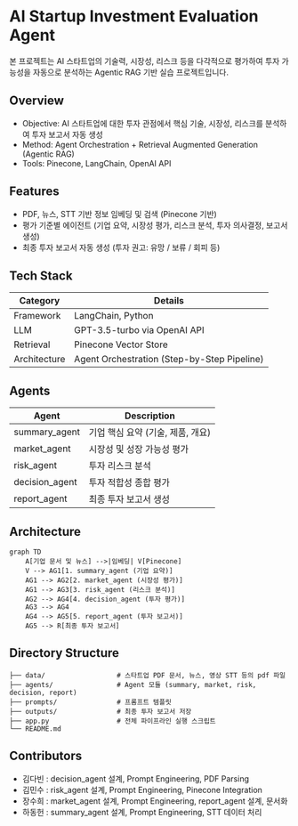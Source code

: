 # AI Startup Investment Evaluation Agent
본 프로젝트는 AI 스타트업의 기술력, 시장성, 리스크 등을 다각적으로 평가하여 투자 가능성을 자동으로 분석하는 Agentic RAG 기반 실습 프로젝트입니다.

## Overview

- Objective: AI 스타트업에 대한 투자 관점에서 핵심 기술, 시장성, 리스크를 분석하여 투자 보고서 자동 생성
- Method: Agent Orchestration + Retrieval Augmented Generation (Agentic RAG)
- Tools: Pinecone, LangChain, OpenAI API

## Features

- PDF, 뉴스, STT 기반 정보 임베딩 및 검색 (Pinecone 기반)
- 평가 기준별 에이전트 (기업 요약, 시장성 평가, 리스크 분석, 투자 의사결정, 보고서 생성)
- 최종 투자 보고서 자동 생성 (투자 권고: 유망 / 보류 / 회피 등)

## Tech Stack 

| Category   | Details                                         |
|------------|-------------------------------------------------|
| Framework  | LangChain, Python                               |
| LLM        | GPT-3.5-turbo via OpenAI API                    |
| Retrieval  | Pinecone Vector Store                           |
| Architecture | Agent Orchestration (Step-by-Step Pipeline)  |

## Agents
 
| Agent             | Description                          |
|--------------------|-------------------------------------|
| summary_agent      | 기업 핵심 요약 (기술, 제품, 개요)  |
| market_agent       | 시장성 및 성장 가능성 평가         |
| risk_agent         | 투자 리스크 분석                  |
| decision_agent     | 투자 적합성 종합 평가              |
| report_agent       | 최종 투자 보고서 생성              |

## Architecture

```
graph TD
    A[기업 문서 및 뉴스] -->|임베딩| V[Pinecone]
    V --> AG1[1. summary_agent (기업 요약)]
    AG1 --> AG2[2. market_agent (시장성 평가)]
    AG1 --> AG3[3. risk_agent (리스크 분석)]
    AG2 --> AG4[4. decision_agent (투자 평가)]
    AG3 --> AG4
    AG4 --> AG5[5. report_agent (투자 보고서)]
    AG5 --> R[최종 투자 보고서]
```

## Directory Structure

```
├── data/                  # 스타트업 PDF 문서, 뉴스, 영상 STT 등의 pdf 파일
├── agents/                # Agent 모듈 (summary, market, risk, decision, report)
├── prompts/               # 프롬프트 템플릿
├── outputs/               # 최종 투자 보고서 저장
├── app.py                 # 전체 파이프라인 실행 스크립트
└── README.md
```

## Contributors 

- 김다빈 : decision_agent 설계, Prompt Engineering, PDF Parsing
- 김민수 : risk_agent 설계, Prompt Engineering, Pinecone Integration
- 장수희 : market_agent 설계, Prompt Engineering, report_agent 설계, 문서화
- 하동헌 : summary_agent 설계, Prompt Engineering, STT 데이터 처리